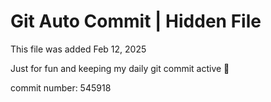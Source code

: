 # Git Auto Commit | Hidden File

This file was added Feb 12, 2025

Just for fun and keeping my daily git commit active 🤪

commit number: 545918
